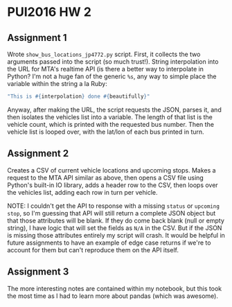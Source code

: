 # PUI2016 HW 2

## Assignment 1

Wrote `show_bus_locations_jp4772.py` script. First, it collects the two arguments passed into the script (so much trust!). String interpolation into the URL for MTA's realtime API (is there a better way to interpolate in Python? I'm not a huge fan of the generic `%s`, any way to simple place the variable within the string a la Ruby:

```ruby
"This is #{interpolation} done #{beautifully}"
```

Anyway, after making the URL, the script requests the JSON, parses it, and then isolates the vehicles list into a variable. The length of that list is the vehicle count, which is printed with the requested bus number. Then the vehicle list is looped over, with the lat/lon of each bus printed in turn.

## Assignment 2

Creates a CSV of current vehicle locations and upcoming stops. Makes a request to the MTA API similar as above, then opens a CSV file using Python's built-in IO library, adds a header row to the CSV, then loops over the vehicles list, adding each row in turn per vehicle.

NOTE: I couldn't get the API to response with a missing `status` or `upcoming stop`, so I'm guessing that API will still return a complete JSON object but that those attributes will be blank. If they do come back blank (null or empty string), I have logic that will set the fields as `N/A` in the CSV. But if the JSON is missing those attributes entirely my script will crash. It would be helpful in future assignments to have an example of edge case returns if we're to account for them but can't reproduce them on the API itself.

## Assignment 3

The more interesting notes are contained within my notebook, but this took the most time as I had to learn more about pandas (which was awesome).
